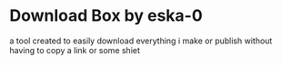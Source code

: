 # Download Box by eska-0
a tool created to easily download everything i make or publish without having to copy a link or some shiet
